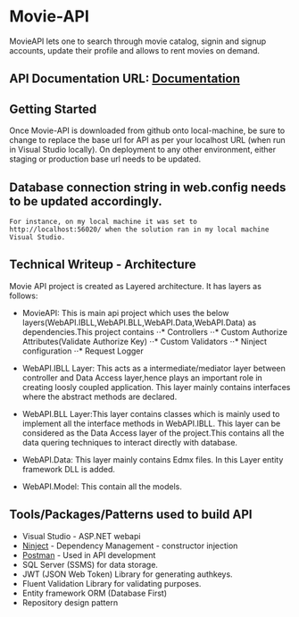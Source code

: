 # Movie-API

MovieAPI lets one to search through movie catalog, signin and signup accounts, update their profile and allows to rent movies on demand.

## API Documentation URL: [Documentation](https://documenter.getpostman.com/view/3412451/movieapi/7Ln9hd1#93f569de-2ba8-ccd2-dde5-3726fcafb525)

## Getting Started

Once Movie-API is downloaded from github onto local-machine, be sure to change to replace the base url for API as per your localhost URL (when run in Visual Studio locally).
On deployment to any other environment, either staging or production base url needs to be updated.

## Database connection string in web.config needs to be updated accordingly.

```
For instance, on my local machine it was set to http://localhost:56020/ when the solution ran in my local machine Visual Studio.
```


## Technical Writeup - Architecture

Movie API project is created as Layered architecture. It has layers as follows:

* MovieAPI: This is main api project which uses the below layers(WebAPI.IBLL,WebAPI.BLL,WebAPI.Data,WebAPI.Data) as dependencies.This project contains 
   ⋅⋅* Controllers
   ⋅⋅* Custom Authorize Attributes(Validate Authorize Key)
   ⋅⋅* Custom Validators
   ⋅⋅* Ninject configuration
   ⋅⋅* Request Logger
* WebAPI.IBLL Layer: This acts as a intermediate/mediator layer between controller and Data Access layer,hence plays an important role in creating loosly coupled application.
This layer mainly contains interfaces  where the abstract methods are declared.

* WebAPI.BLL Layer:This layer contains classes which is mainly used to implement all the interface methods in WebAPI.IBLL.
This layer can be considered as the Data Access layer of the project.This contains all the data quering techniques to interact directly with database.

* WebAPI.Data: This layer mainly contains Edmx files. In this Layer entity framework DLL is added.

* WebAPI.Model: This contain all the models.
 


## Tools/Packages/Patterns used to build API

* Visual Studio - ASP.NET webapi
* [Ninject](http://www.ninject.org/) -  Dependency Management - constructor injection
* [Postman](https://www.getpostman.com/) - Used in API development
* SQL Server (SSMS) for data storage.
* JWT (JSON Web Token) Library for generating authkeys.
* Fluent Validation Library for validating purposes.
* Entity framework ORM (Database First)
* Repository design pattern



